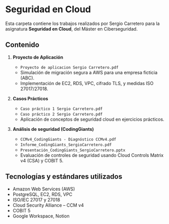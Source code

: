 # Seguridad en Cloud

Esta carpeta contiene los trabajos realizados por Sergio Carretero para la asignatura **Seguridad en Cloud**, del Máster en Ciberseguridad.

## Contenido

1. **Proyecto de Aplicación**
   - `Proyecto de aplicacion Sergio Carretero.pdf`
   - Simulación de migración segura a AWS para una empresa ficticia (ABC).
   - Implementación de EC2, RDS, VPC, cifrado TLS, y medidas ISO 27017/27018.

2. **Casos Prácticos**
   - `Caso práctico 1 Sergio Carretero.pdf`
   - `Caso práctico 2 Sergio Carretero.pdf`
   - Aplicación de conceptos de seguridad cloud en ejercicios prácticos.

3. **Análisis de seguridad (CodingGiants)**
   - `CCMv4_CodingGiants - Diagnóstico CCMv4.pdf`
   - `Informe_CodingGiants_SergioCarretero.pdf`
   - `Presentación_CodingGiants_SergioCarretero.pptx`
   - Evaluación de controles de seguridad usando Cloud Controls Matrix v4 (CSA) y COBIT 5.

## Tecnologías y estándares utilizados
- Amazon Web Services (AWS)
- PostgreSQL, EC2, RDS, VPC
- ISO/IEC 27017 y 27018
- Cloud Security Alliance – CCM v4
- COBIT 5
- Google Workspace, Notion